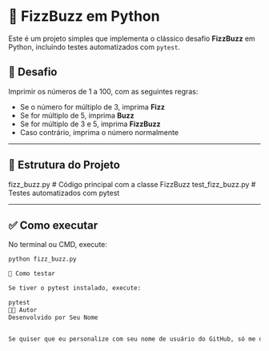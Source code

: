 # 🧠 FizzBuzz em Python

Este é um projeto simples que implementa o clássico desafio **FizzBuzz** em Python, incluindo testes automatizados com `pytest`.

## 🚀 Desafio

Imprimir os números de 1 a 100, com as seguintes regras:

- Se o número for múltiplo de 3, imprima **Fizz**
- Se for múltiplo de 5, imprima **Buzz**
- Se for múltiplo de 3 e 5, imprima **FizzBuzz**
- Caso contrário, imprima o número normalmente

---

## 🧾 Estrutura do Projeto

fizz_buzz.py # Código principal com a classe FizzBuzz
test_fizz_buzz.py # Testes automatizados com pytest

---

## ✅ Como executar

No terminal ou CMD, execute:

```bash
python fizz_buzz.py

🧪 Como testar

Se tiver o pytest instalado, execute:

pytest
👨‍💻 Autor
Desenvolvido por Seu Nome


Se quiser que eu personalize com seu nome de usuário do GitHub, só me diga que eu edito pra você! Deseja isso?







